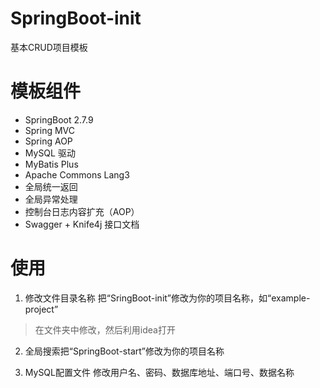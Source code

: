 # SpringBoot-init
基本CRUD项目模板

# 模板组件
- SpringBoot 2.7.9
- Spring MVC
- Spring AOP
- MySQL 驱动
- MyBatis Plus
- Apache Commons Lang3
- 全局统一返回
- 全局异常处理
- 控制台日志内容扩充（AOP）
- Swagger + Knife4j 接口文档

# 使用
1. 修改文件目录名称
把“SringBoot-init”修改为你的项目名称，如“example-project”
> 在文件夹中修改，然后利用idea打开

2. 全局搜索把“SpringBoot-start”修改为你的项目名称

3. MySQL配置文件
修改用户名、密码、数据库地址、端口号、数据名称
